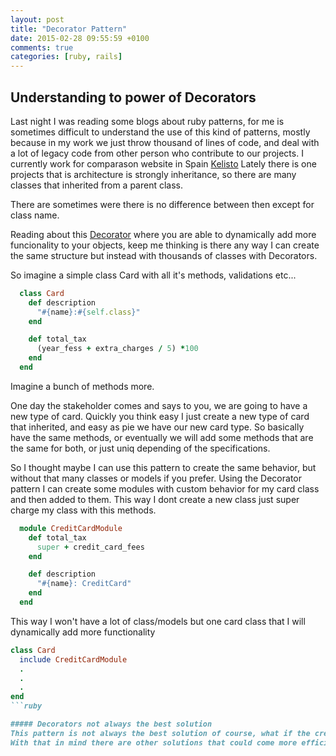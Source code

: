 ```yaml
---
layout: post
title: "Decorator Pattern"
date: 2015-02-28 09:55:59 +0100
comments: true
categories: [ruby, rails]
---
```



## Understanding to power of Decorators

Last night I was reading some blogs about ruby patterns, for me is sometimes difficult to understand the use of this kind of patterns, mostly because in my
work we just throw thousand of lines of code, and deal with a lot of legacy code from other person who contribute to our projects. I currently work for comparason website in Spain [Kelisto](https://www.kelisto.es)
Lately there is one projects that is architecture is strongly inheritance, so there are many classes that inherited from a parent class.

There are sometimes were there is no difference between then except for class name.

Reading about this [Decorator](http://en.wikipedia.org/wiki/Decorator_pattern) where you are able to dynamically add more funcionality to your objects, keep me thinking is there any way I can create the same structure but instead with thousands of classes with Decorators.

<!-- more -->

So imagine a simple class Card with all it's methods, validations etc...

```ruby
  class Card
    def description
      "#{name}:#{self.class}"
    end

    def total_tax
      (year_fess + extra_charges / 5) *100
    end
  end
```

Imagine a bunch of methods more.

One day the stakeholder comes and says to you, we are going to have a  new type of card. Quickly you think easy I just create a new type of card that inherited, and easy as pie we have our new card type.
So basically have the same methods, or eventually we will add some methods that are the same for both, or just uniq depending of the specifications.

So I thought maybe I can use this pattern to create the same behavior, but without that many classes or models if you prefer. Using the Decorator pattern I can create some modules with
custom behavior for my card class and then added to them. This way I dont create a new class just super charge my class with this methods.

```ruby
  module CreditCardModule
    def total_tax
      super + credit_card_fees
    end

    def description
      "#{name}: CreditCard"
    end
  end
```

This way I won't have a lot of class/models but one card class that I will dynamically add more functionality

```ruby
class Card
  include CreditCardModule
  .
  .
  .
end
```ruby

##### Decorators not always the best solution
This pattern is not always the best solution of course, what if the credit card have some fields that are only for this type of card, in that case inheritance is a good option to have in mind.
With that in mind there are other solutions that could come more efficient. I will continue this line of thought in future publications.









